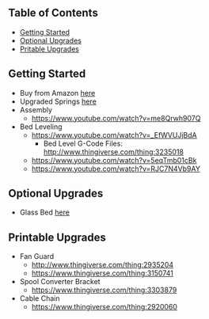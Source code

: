 ## Table of Contents  
* [Getting Started](#gettingstarted)  
* [Optional Upgrades](#optionalupgrades)
* [Pritable Upgrades](#pritableupgrades)

<a name="gettingstarted"/>

## Getting Started 
* Buy from Amazon [here](https://www.amazon.com/s?k=ender+3)
* Upgraded Springs [here](https://www.amazon.com/gp/product/B07FY47BX7/ref=ppx_yo_dt_b_asin_title_o06_s00?ie=UTF8&psc=1) 
* Assembly
   * https://www.youtube.com/watch?v=me8Qrwh907Q
* Bed Leveling
  *  https://www.youtube.com/watch?v=_EfWVUJjBdA
      * Bed Level G-Code Files: http://www.thingiverse.com/thing:3235018
  *  https://www.youtube.com/watch?v=5eqTmb01cBk
  *  https://www.youtube.com/watch?v=RJC7N4Vb9AY
  
<a name="optionalupgrades"/>  

## Optional Upgrades
* Glass Bed [here](https://www.amazon.com/gp/product/B07RD6D2ZQ/ref=ppx_yo_dt_b_asin_title_o02_s00?ie=UTF8&psc=1)

<a name="pritableupgrades"/>

## Printable Upgrades 
* Fan Guard
   * http://www.thingiverse.com/thing:2935204
   * https://www.thingiverse.com/thing:3150741
* Spool Converter Bracket
  * https://www.thingiverse.com/thing:3303879
* Cable Chain
  * https://www.thingiverse.com/thing:2920060
